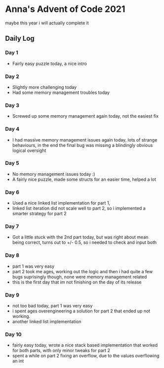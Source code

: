 # Anna's Advent of Code 2021

maybe this year i will actually complete it

## Daily Log

### Day 1

- Fairly easy puzzle today, a nice intro

### Day 2

- Slightly more challenging today
- Had some memory management troubles today

### Day 3

- Screwed up some memory management again today, not the easiest fix

### Day 4

- I had massive memory management issues again today, lots of strange
behaviours, in the end the final bug was missing a blindingly obvious logical
oversight

### Day 5

- No memory management issues today :)
- A fairly nice puzzle, made some structs for an easier time, helped a lot

### Day 6

- Used a nice linked list implementation for part 1,
- linked list iteration did not scale well to part 2, so i implemented a
smarter strategy for part 2

### Day 7

- Got a little stuck with the 2nd part today, but was right about mean
being correct, turns out to +/- 0.5, so i needed to check and input both

### Day 8

- part 1 was very easy
- part 2 took me ages, working out the logic and then i had quite a few bugs
suprisingly though, none were memory management related
- this is the first day that im not finishing on the day of its release

### Day 9

- not too bad today, part 1 was very easy
- i spent ages overengineering a solution for part 2 that ended up not working.
- another linked list implementation

### Day 10

- fairly easy today, wrote a nice stack based implementation that worked for
both parts, with only minor tweaks for part 2
- spent a while on part 2 fixing an overflow, due to the values overflowing
an int
